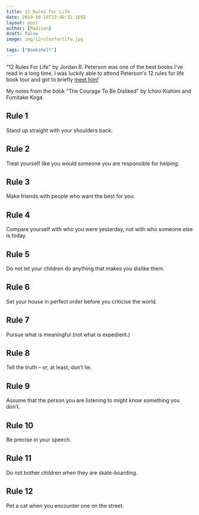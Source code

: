 ```yaml
---
title: 12 Rules For Life
date: 2019-10-16T22:40:32.169Z
layout: post
author: [Madison]
draft: false
image: img/12rulesforlife.jpg

tags: ["Bookshelf"]
---
```


"12 Rules For Life" by Jordan B. Peterson was one of the best books I've read in a long time. I was luckily able to attend Peterson's 12 rules for life book tour and got to briefly [meet him!](https://www.instagram.com/p/B5tPUnkAxQv/)


My notes from the book "The Courage To Be Disliked" by  Ichiro Kishimi and Fumitake Koga.

## Rule 1

Stand up straight with your shoulders back.

## Rule 2

Treat yourself like you would someone you are responsible for helping.

## Rule 3
Make friends with people who want the best for you.

## Rule 4 
Compare yourself with who you were yesterday, not with who someone else is today.

## Rule 5 
Do not let your children do anything that makes you dislike them.

## Rule 6 
Set your house in perfect order before you criticise the world.

## Rule 7
 Pursue what is meaningful (not what is expedient.)

## Rule 8 
Tell the truth – or, at least, don’t lie.

## Rule 9 
Assume that the person you are listening to might know something you don’t.

## Rule 10 
Be precise in your speech.

## Rule 11
 Do not bother children when they are skate-boarding.

## Rule 12
Pet a cat when you encounter one on the street.